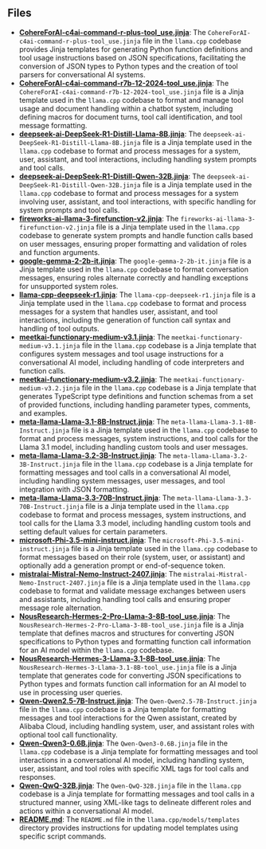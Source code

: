 
## Files
- **[CohereForAI-c4ai-command-r-plus-tool_use.jinja](templates/CohereForAI-c4ai-command-r-plus-tool_use.jinja.driver.md)**: The `CohereForAI-c4ai-command-r-plus-tool_use.jinja` file in the `llama.cpp` codebase provides Jinja templates for generating Python function definitions and tool usage instructions based on JSON specifications, facilitating the conversion of JSON types to Python types and the creation of tool parsers for conversational AI systems.
- **[CohereForAI-c4ai-command-r7b-12-2024-tool_use.jinja](templates/CohereForAI-c4ai-command-r7b-12-2024-tool_use.jinja.driver.md)**: The `CohereForAI-c4ai-command-r7b-12-2024-tool_use.jinja` file is a Jinja template used in the `llama.cpp` codebase to format and manage tool usage and document handling within a chatbot system, including defining macros for document turns, tool call identification, and tool message formatting.
- **[deepseek-ai-DeepSeek-R1-Distill-Llama-8B.jinja](templates/deepseek-ai-DeepSeek-R1-Distill-Llama-8B.jinja.driver.md)**: The `deepseek-ai-DeepSeek-R1-Distill-Llama-8B.jinja` file is a Jinja template used in the `llama.cpp` codebase to format and process messages for a system, user, assistant, and tool interactions, including handling system prompts and tool calls.
- **[deepseek-ai-DeepSeek-R1-Distill-Qwen-32B.jinja](templates/deepseek-ai-DeepSeek-R1-Distill-Qwen-32B.jinja.driver.md)**: The `deepseek-ai-DeepSeek-R1-Distill-Qwen-32B.jinja` file is a Jinja template used in the `llama.cpp` codebase to format and process messages for a system involving user, assistant, and tool interactions, with specific handling for system prompts and tool calls.
- **[fireworks-ai-llama-3-firefunction-v2.jinja](templates/fireworks-ai-llama-3-firefunction-v2.jinja.driver.md)**: The `fireworks-ai-llama-3-firefunction-v2.jinja` file is a Jinja template used in the `llama.cpp` codebase to generate system prompts and handle function calls based on user messages, ensuring proper formatting and validation of roles and function arguments.
- **[google-gemma-2-2b-it.jinja](templates/google-gemma-2-2b-it.jinja.driver.md)**: The `google-gemma-2-2b-it.jinja` file is a Jinja template used in the `llama.cpp` codebase to format conversation messages, ensuring roles alternate correctly and handling exceptions for unsupported system roles.
- **[llama-cpp-deepseek-r1.jinja](templates/llama-cpp-deepseek-r1.jinja.driver.md)**: The `llama-cpp-deepseek-r1.jinja` file is a Jinja template used in the `llama.cpp` codebase to format and process messages for a system that handles user, assistant, and tool interactions, including the generation of function call syntax and handling of tool outputs.
- **[meetkai-functionary-medium-v3.1.jinja](templates/meetkai-functionary-medium-v3.1.jinja.driver.md)**: The `meetkai-functionary-medium-v3.1.jinja` file in the `llama.cpp` codebase is a Jinja template that configures system messages and tool usage instructions for a conversational AI model, including handling of code interpreters and function calls.
- **[meetkai-functionary-medium-v3.2.jinja](templates/meetkai-functionary-medium-v3.2.jinja.driver.md)**: The `meetkai-functionary-medium-v3.2.jinja` file in the `llama.cpp` codebase is a Jinja template that generates TypeScript type definitions and function schemas from a set of provided functions, including handling parameter types, comments, and examples.
- **[meta-llama-Llama-3.1-8B-Instruct.jinja](templates/meta-llama-Llama-3.1-8B-Instruct.jinja.driver.md)**: The `meta-llama-Llama-3.1-8B-Instruct.jinja` file is a Jinja template used in the `llama.cpp` codebase to format and process messages, system instructions, and tool calls for the Llama 3.1 model, including handling custom tools and user messages.
- **[meta-llama-Llama-3.2-3B-Instruct.jinja](templates/meta-llama-Llama-3.2-3B-Instruct.jinja.driver.md)**: The `meta-llama-Llama-3.2-3B-Instruct.jinja` file in the `llama.cpp` codebase is a Jinja template for formatting messages and tool calls in a conversational AI model, including handling system messages, user messages, and tool integration with JSON formatting.
- **[meta-llama-Llama-3.3-70B-Instruct.jinja](templates/meta-llama-Llama-3.3-70B-Instruct.jinja.driver.md)**: The `meta-llama-Llama-3.3-70B-Instruct.jinja` file is a Jinja template used in the `llama.cpp` codebase to format and process messages, system instructions, and tool calls for the Llama 3.3 model, including handling custom tools and setting default values for certain parameters.
- **[microsoft-Phi-3.5-mini-instruct.jinja](templates/microsoft-Phi-3.5-mini-instruct.jinja.driver.md)**: The `microsoft-Phi-3.5-mini-instruct.jinja` file is a Jinja template used in the `llama.cpp` codebase to format messages based on their role (system, user, or assistant) and optionally add a generation prompt or end-of-sequence token.
- **[mistralai-Mistral-Nemo-Instruct-2407.jinja](templates/mistralai-Mistral-Nemo-Instruct-2407.jinja.driver.md)**: The `mistralai-Mistral-Nemo-Instruct-2407.jinja` file is a Jinja template used in the `llama.cpp` codebase to format and validate message exchanges between users and assistants, including handling tool calls and ensuring proper message role alternation.
- **[NousResearch-Hermes-2-Pro-Llama-3-8B-tool_use.jinja](templates/NousResearch-Hermes-2-Pro-Llama-3-8B-tool_use.jinja.driver.md)**: The `NousResearch-Hermes-2-Pro-Llama-3-8B-tool_use.jinja` file is a Jinja template that defines macros and structures for converting JSON specifications to Python types and formatting function call information for an AI model within the `llama.cpp` codebase.
- **[NousResearch-Hermes-3-Llama-3.1-8B-tool_use.jinja](templates/NousResearch-Hermes-3-Llama-3.1-8B-tool_use.jinja.driver.md)**: The `NousResearch-Hermes-3-Llama-3.1-8B-tool_use.jinja` file is a Jinja template that generates code for converting JSON specifications to Python types and formats function call information for an AI model to use in processing user queries.
- **[Qwen-Qwen2.5-7B-Instruct.jinja](templates/Qwen-Qwen2.5-7B-Instruct.jinja.driver.md)**: The `Qwen-Qwen2.5-7B-Instruct.jinja` file in the `llama.cpp` codebase is a Jinja template for formatting messages and tool interactions for the Qwen assistant, created by Alibaba Cloud, including handling system, user, and assistant roles with optional tool call functionality.
- **[Qwen-Qwen3-0.6B.jinja](templates/Qwen-Qwen3-0.6B.jinja.driver.md)**: The `Qwen-Qwen3-0.6B.jinja` file in the `llama.cpp` codebase is a Jinja template for formatting messages and tool interactions in a conversational AI model, including handling system, user, assistant, and tool roles with specific XML tags for tool calls and responses.
- **[Qwen-QwQ-32B.jinja](templates/Qwen-QwQ-32B.jinja.driver.md)**: The `Qwen-QwQ-32B.jinja` file in the `llama.cpp` codebase is a Jinja template for formatting messages and tool calls in a structured manner, using XML-like tags to delineate different roles and actions within a conversational AI model.
- **[README.md](templates/README.md.driver.md)**: The `README.md` file in the `llama.cpp/models/templates` directory provides instructions for updating model templates using specific script commands.
